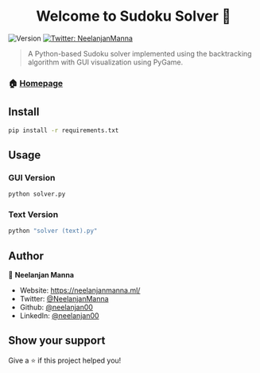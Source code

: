 <h1 align="center">Welcome to Sudoku Solver 👋</h1>
<p>
  <img alt="Version" src="https://img.shields.io/badge/version-1.0-blue.svg?cacheSeconds=2592000" />
  <a href="https://twitter.com/NeelanjanManna" target="_blank">
    <img alt="Twitter: NeelanjanManna" src="https://img.shields.io/twitter/follow/NeelanjanManna.svg?style=social" />
  </a>
</p>

> A Python-based Sudoku solver implemented using the backtracking algorithm with GUI visualization using PyGame.

### 🏠 [Homepage](https://github.com/neelanjan00/Python-Sudoku-Solver-with-GUI-)

## Install

```sh
pip install -r requirements.txt
```

## Usage

### GUI Version
```sh
python solver.py
```

### Text Version
```sh
python "solver (text).py"
```

## Author

👤 **Neelanjan Manna**

* Website: https://neelanjanmanna.ml/
* Twitter: [@NeelanjanManna](https://twitter.com/NeelanjanManna)
* Github: [@neelanjan00](https://github.com/neelanjan00)
* LinkedIn: [@neelanjan00](https://linkedin.com/in/neelanjan00)

## Show your support

Give a ⭐️ if this project helped you!
